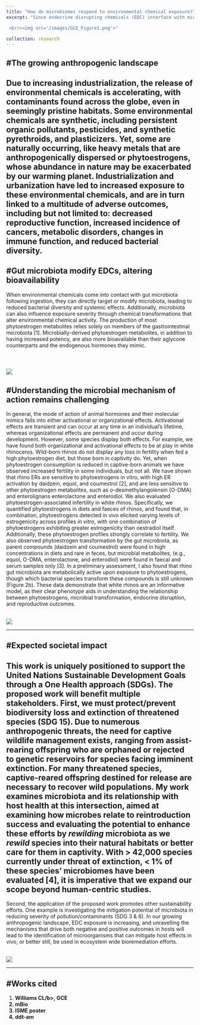 ```yaml
---
title: "How do microbiomes respond to environmental chemical exposure?"
excerpt: "Since endocrine disrupting chemicals (EDC) interface with microbiota within the gut, they can directly target microbiota leading to systemic effects, but microbiota can also influence EDC severity through chemical transformations. One gap in our knowledge is whether microbiota may mitigate the effects of EDC exposure. I integrate multiple disciplines to evaluate the response of the gut microbiota to EDCs and to identify and characterize the key microbial players in EDC conversion. To better understand the role gut microbiota play in regulating the endocrine system, I examine interactions between microbiota and EDCs and their potential to affect endocrine function, a critical step in determining which microbiota are targeted and/or which ones may offer mitigation potential.

 <br/><img src='/images/GCE_Figure1.png'>"

collection: research
---
```

#<b>The growing anthropogenic landscape</b>
---
Due to increasing industrialization, the release of environmental chemicals is accelerating, with contaminants found across the globe, even in seemingly pristine habitats. Someenvironmental chemicals are synthetic, including persistent organic pollutants, pesticides, and synthetic pyrethroids, and plasticizers. Yet, some are naturally occurring, like heavy metals that are anthropogenically dispersed or phytoestrogens, whose abundance in nature may be exacerbated by our warming planet. Industrialization and urbanization have led to increased exposure to these environmental chemicals, and are in turn linked to a multitude of adverse outcomes, including but not limited to: decreased reproductive function, increased incidence of cancers, metabolic disorders, changes in immune function, and reduced bacterial diversity.
---
#<b>Gut microbiota modify EDCs, altering bioavailability</b>
---
When environmental chemicals come into contact with gut microbiota following ingestion, they can directly target or modify microbiota, leading to reduced bacterial diversity and systemic effects. Additionally, microbiota can also influence exposure severity through chemical transformations that alter environmental chemical activity. The production of most phytoestrogen metabolites relies solely on members of the gastrointestinal microbiota [1]. Microbially-derived phytoestrogen metabolites, in addition to having increased potency, are also more bioavailable than their aglycone counterparts and the endogenous hormones they mimic. 

<br/><img src='/images/microbe-contaminant-int.png'>
---
#<b>Understanding the microbial mechanism of action remains challenging</b>
---
In general, the mode of action of animal hormones and their molecular mimics falls into either activational or organizational effects. Activational effects are transient and can occur at any time in an individual’s lifetime, whereas organizational effects are permanent and occur during development. However, some species display both effects. For example, we have found both organizational and activational effects to be at play in white rhinoceros. Wild-born rhinos do not display any loss in fertility when fed a high phytoestrogen diet, but thoseborn in captivity do. Yet, when phytoestrogen consumption is reduced in captive-born animals we have observed increased fertility in some individuals, but not all. We have shown that rhino ERs are sensitive to phytoestrogens in vitro, with high ER activation by daidzein, equol, and coumestrol [2], and are less sensitive to other phytoestrogen metabolites, such as <i>o-</i>desmethylangolensin (O-DMA) and enterolignans enterolactone and enterodiol. We also evaluated phytoestrogen-associated infertility in white rhinos. Specifically, we quantified phytoestrogens in diets and faeces of rhinos, and found that, in combination, phytoestrogens detected in vivo elicited varying levels of estrogenicity across profiles <i>in vitro</i>, with onecombination of phytoestrogens exhibiting greater estrogenicity than oestradiol itself. Additionally, these phytoestrogen profiles strongly correlate to fertility. We also observed phytoestrogen transformation by the gut microbiota, as parent compounds (daidzein and coumestrol) were found in high concentrations in diets and rare in feces, but microbial metabolites, (e.g., equol, O-DMA, enterolactone, and enterodiol) were found in faecal and serum samples only [3]. In a preliminary assessment, I also found that rhino gut microbiota are metabolically active upon exposure to phytoestrogens, though which bacterial species transform these compounds is still unknown (Figure 2b). These data demonstrate that white rhinos are an informative model, as their clear phenotype aids in understanding the relationship between phytoestrogens, microbial transformation, endocrine disruption, and reproductive outcomes.

<br/><img src='/images/mbio-fig.png'>

---
#<b>Expected societal impact</b>
---
This work is uniquely positioned to support the United Nations Sustainable Development Goals through a One Health approach (SDGs). The proposed work will benefit multiple stakeholders. First, we must protect/prevent biodiversity loss and extinction of threatened species (SDG 15). Due to numerous anthropogenic threats, the need for captive wildlife management exists, ranging from assist-rearing offspring who are orphaned or rejected to genetic reservoirs for species facing imminent extinction. For many threatened species, captive-reared offspring destined for release are necessary to recover wild populations. My work examines microbiota and its relationship with host health at this intersection, aimed at examining how microbes relate to reintroduction success and evaluating the potential to enhance these efforts by <i>rewilding</i> microbiota as we <i>rewild</i> species into their natural habitats or better care for them in captivity. With > 42,000 species currently under threat of extinction, < 1% of these species’ microbiomes have been evaluated [4], it is imperative that we expandour scope beyond human-centric studies.
---
Second, the application of the proposed work promotes other sustainability efforts. One example is investigating the mitigation potential of microbiota in reducing severity of pollution/contaminants (SDG 3 & 6). In our growing anthropogenic landscape, EDC exposure is increasing, and unravelling the mechanisms that drive both negative and positive outcomes in hosts will lead to the identification of microorganisms that can mitigate host effects in vivo, or better still, be used in ecosystem wide bioremediation efforts.

<br/><img src='/images/OneHealth_SDG.png'>

---
#<b>Works cited</b>
---
1. <b> Williams CL/b>, GCE
2.  mBio
3. ISME poster 
4. ddt-am

